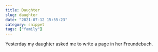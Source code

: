 ```yaml
---
title: Daughter
slug: daughter
date: "2021-07-12 15:55:23"
category: snippet
tags: ["family"]
---
```


Yesterday my daughter asked me to write a page in her Freundebuch.
